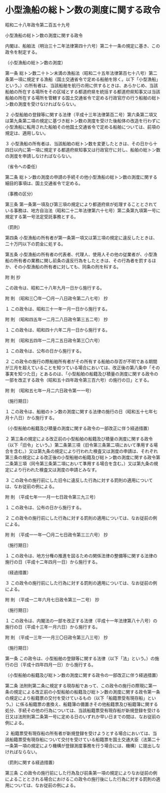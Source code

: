 # 小型漁船の総トン数の測度に関する政令

昭和二十八年政令第二百五十九号

小型漁船の総トン数の測度に関する政令

内閣は、船舶法（明治三十二年法律第四十六号）第二十一条の規定に基き、この政令を制定する。

（小型漁船の総トン数の測度）

第一条 総トン数二十トン未満の漁船法（昭和二十五年法律第百七十八号）第二条第一項に規定する漁船（国土交通省令で定める船舶を除く。以下「小型漁船」という。）の所有者は、当該船舶を航行の用に供するときは、あらかじめ、当該船舶の所在する場所をその区域とする都道府県を統括する都道府県知事又は当該船舶の所在する場所を管轄する国土交通省令で定める行政官庁の行う船舶の総トン数の測度を受けなければならない。

２ 小型船舶の登録等に関する法律（平成十三年法律第百二号）第六条第二項又は第九条第二項の規定に基づき総トン数の測度を受けた後船体の改造を行わずに小型漁船に転用された船舶その他国土交通省令で定める船舶については、前項の規定は、適用しない。

３ 小型漁船の所有者は、当該船舶の総トン数を変更したときは、その日から十四日以内に第一項に規定する都道府県知事又は行政官庁に対し、船舶の総トン数の測度を申請しなければならない。

（省令への委任）

第二条 総トン数の測度の申請の手続その他小型漁船の総トン数の測度に関する細目的事項は、国土交通省令で定める。

（事務の区分）

第三条 第一条第一項及び第三項の規定により都道府県が処理することとされている事務は、地方自治法（昭和二十二年法律第六十七号）第二条第九項第一号に規定する第一号法定受託事務とする。

（罰則）

第四条 小型漁船の所有者が第一条第一項又は第三項の規定に違反したときは、二十万円以下の罰金に処する。

第五条 小型漁船の所有者の代表者、代理人、使用人その他の従業者が、小型漁船の所有者の業務に関し前条の違反行為をしたときは、その行為者を罰するほか、その小型漁船の所有者に対しても、同条の刑を科する。

附 則 抄

この政令は、昭和二十八年九月一日から施行する。

附 則 （昭和三〇年一〇月一八日政令第二八七号） 抄

１ この政令は、昭和三十一年一月一日から施行する。

附 則 （昭和四五年一二月二八日政令第三五二号） 抄

１ この政令は、昭和四十六年二月一日から施行する。

附 則 （昭和五四年一二月二五日政令第三〇六号）

１ この政令は、公布の日から施行する。

２ この政令の施行の際船舶所有者がその所有する船舶の存否が不明である期間が三月を超えていることを知つている場合においては、改正後の第八条中「その事実を知つた日」とあるのは、「小型船舶の船籍及び積量の測度に関する政令の一部を改正する政令（昭和五十四年政令第三百六号）の施行の日」とする。

附 則 （昭和五七年一月二六日政令第一一号）

（施行期日）

１ この政令は、船舶のトン数の測度に関する法律の施行の日（昭和五十七年七月十八日）から施行する。

（小型船舶の船籍及び積量の測度に関する政令の一部改正に伴う経過措置）

２ 第三条の規定による改正前の小型船舶の船籍及び積量の測度に関する政令（以下「旧令」という。）第二条第三項（旧令第三条第二項において準用する場合を含む。）又は第九条の規定により行われた検査又は測度の申請は、それぞれ第三条の規定による改正後の小型船舶の船籍及び総トン数の測度に関する政令第二条第三項（同令第三条第二項において準用する場合を含む。）又は第九条の規定により行われた検査又は測度の申請とみなす。

３ この政令の施行前にした旧令に違反した行為に対する罰則の適用については、なお従前の例による。

附 則 （平成七年一一月一七日政令第三九三号）

１ この政令は、公布の日から施行する。

２ この政令の施行前にした行為に対する罰則の適用については、なお従前の例による。

附 則 （平成一一年一〇月二七日政令第三三六号） 抄

（施行期日）

１ この政令は、地方分権の推進を図るための関係法律の整備等に関する法律の施行の日（平成十二年四月一日）から施行する。

（経過措置）

３ この政令の施行前にした行為に対する罰則の適用については、なお従前の例による。

附 則 （平成一二年六月七日政令第三一二号） 抄

（施行期日）

１ この政令は、内閣法の一部を改正する法律（平成十一年法律第八十八号）の施行の日（平成十三年一月六日）から施行する。

附 則 （平成一三年一一月三〇日政令第三八三号） 抄

（施行期日）

第一条 この政令は、小型船舶の登録等に関する法律（以下「法」という。）の施行の日（平成十四年四月一日）から施行する。

（小型船舶の船籍及び総トン数の測度に関する政令の一部改正に伴う経過措置）

第二条 法附則第二条に規定する現存船であって、この政令の施行の際現に第一条の規定による改正前の小型船舶の船籍及び総トン数の測度に関する政令第一条の規定により船籍票の交付を受けているもの（以下「船籍票受有現存船」という。）に係る船籍票の書換え、船籍簿の備置きその他船籍票及び船籍簿に関する処分、手続その他の行為については、当該船籍票受有現存船が新規登録を受ける日又は法附則第二条第一号に定める日のいずれか早い日までの間は、なお従前の例による。

２ 船籍票受有現存船の所有者が新規登録を受けようとする場合においては、当該船籍票受有現存船について交付を受けている船籍票を国土交通大臣（法第二十一条第一項の規定により機構が登録測度事務を行う場合には、機構）に提出しなければならない。

（罰則に関する経過措置）

第三条 この政令の施行前にした行為及び前条第一項の規定によりなお従前の例によることとされる場合におけるこの政令の施行後にした行為に対する罰則の適用については、なお従前の例による。
